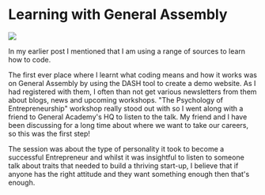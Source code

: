 <!DOCTYPE html>

<html>
<head>
<title>Exploring Options</title>
</head>
<body>
    <h1>Learning with General Assembly</h1>
    <a href="https://generalassemb.ly/">
	  	<img src="https://ga-shop-production-herokuapp-com.global.ssl.fastly.net/assets/images/logo_1200_by_627_1QIVL.jpg" />
		</a>
     <p>In my earlier post I mentioned that I am using a range of sources to learn how to code. </p>
     <p>The first ever place where I learnt what coding means and how it works was on General Assembly by using the DASH tool to create a demo website. As I had registered with them, I often than not get various newsletters from them about blogs, news and upcoming workshops. 
     <a href"https://generalassemb.ly/education/the-psychology-of-entrepreneurship">"The Psychology of Entrepreneurship"</a> workshop really stood out with so I went along with a friend to General Academy's HQ to listen to the talk. My friend and I have been discussing for a long time about where we want to take our careers, so this was the first step!</p>
     <p>The session was about the type of personality it took to become a successful Entrepreneur and whilst it was insightful to listen to someone talk about traits that needed to build a thriving start-up, I believe that if anyone has the right attitude and they want something enough then that's enough.</p>
</body>

</html>
